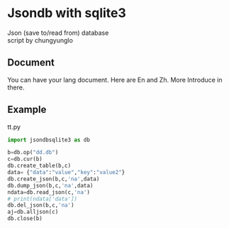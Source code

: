 # Jsondb with sqlite3
Json (save to/read from) database  
script by chungyunglo

## Document
You can have your lang document.
Here are En and Zh.
More Introduce in there.

## Example
tt.py
```python
import jsondbsqlite3 as db

b=db.op("dd.db")
c=db.cur(b)
db.create_table(b,c)
data= {"data":"value","key":"value2"}
db.create_json(b,c,'na',data)
db.dump_json(b,c,'na',data)
ndata=db.read_json(c,'na')
# print(ndata['data'])
db.del_json(b,c,'na')
aj=db.alljson(c)
db.close(b)
```
